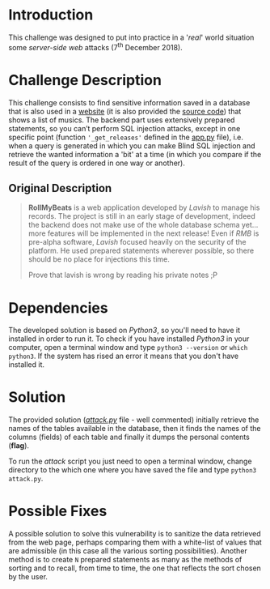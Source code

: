 # Introduction
This challenge was designed to put into practice in a '*real*' world situation some *server-side web* attacks (7<sup>th</sup> December 2018).

# Challenge Description
This challenge consists to find sensitive information saved in a database that is also used in a [website](https://rmb.seclab.dais.unive.it/) (it is also provided the [source code](Resources/rmb)) that shows a list of musics. The backend part uses extensively prepared statements, so you can’t perform SQL injection attacks, except in one specific point (function `'_get_releases'` defined in the [app.py](Resources/rmb/app.py) file), i.e. when a query is generated in which you can make Blind SQL injection and retrieve the wanted information a 'bit' at a time (in which you compare if the result of the query is ordered in one way or another).

## Original Description
>**RollMyBeats** is a web application developed by *Lavish* to manage his records. The project is still in an early stage of development, indeed the backend does not make use of the whole database schema yet... more features will be implemented in the next release! Even if *RMB* is pre-alpha software, *Lavish* focused heavily on the security of the platform. He used prepared statements wherever possible, so there should be no place for injections this time.
>
>Prove that lavish is wrong by reading his private notes ;P

# Dependencies
The developed solution is based on *Python3*, so you'll need to have it installed in order to run it. To check if you have installed *Python3* in your computer, open a terminal window and type `python3 --version` or `which python3`. If the system has rised an error it means that you don't have installed it.

# Solution
The provided solution ([*attack.py*](attack.py) file - well commented) initially retrieve the names of the tables available in the database, then it finds the names of the columns (fields) of each table and finally it dumps the personal contents (**flag**).

To run the *attack* script you just need to open a terminal window, change directory to the which one where you have saved the file and type `python3 attack.py`.

# Possible Fixes
A possible solution to solve this vulnerability is to sanitize the data retrieved from the web page, perhaps comparing them with a white-list of values that are admissible (in this case all the various sorting possibilities).
Another method is to create `N` prepared statements as many as the methods of sorting and to recall, from time to time, the one that reflects the sort chosen by the user.